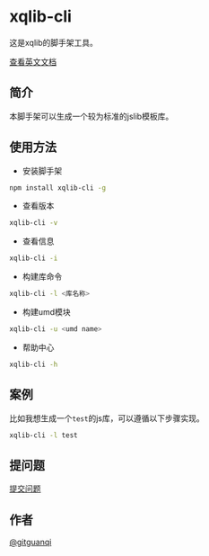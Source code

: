 # xqlib-cli

这是xqlib的脚手架工具。

[查看英文文档](./README.md)

## 简介

本脚手架可以生成一个较为标准的jslib模板库。

## 使用方法

+ 安装脚手架

```sh
npm install xqlib-cli -g
```

+ 查看版本

```sh
xqlib-cli -v
```

+ 查看信息

```sh
xqlib-cli -i
```

+ 构建库命令

```sh
xqlib-cli -l <库名称>
```

+ 构建umd模块

```sh
xqlib-cli -u <umd name>
```

+ 帮助中心

```sh
xqlib-cli -h
```

## 案例

比如我想生成一个`test`的js库，可以遵循以下步骤实现。

```sh
xqlib-cli -l test
```

## 提问题

[提交问题](https://github.com/gitguanqi/xqlib-cli/issues/new)

## 作者

[@gitguanqi](https://github.com/gitguanqi)
